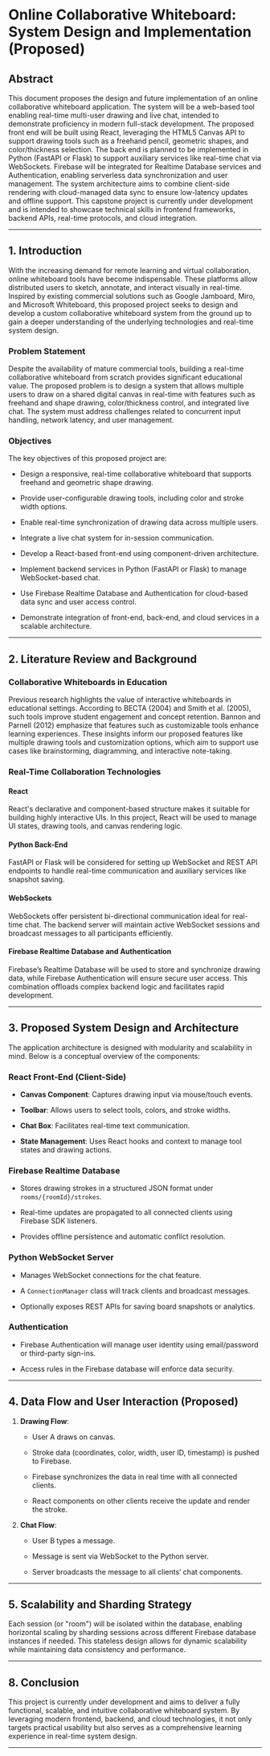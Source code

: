 
# **Online Collaborative Whiteboard: System Design and Implementation (Proposed)**

## **Abstract**

This document proposes the design and future implementation of an online collaborative whiteboard application. The system will be a web-based tool enabling real-time multi-user drawing and live chat, intended to demonstrate proficiency in modern full-stack development. The proposed front end will be built using React, leveraging the HTML5 Canvas API to support drawing tools such as a freehand pencil, geometric shapes, and color/thickness selection. The back end is planned to be implemented in Python (FastAPI or Flask) to support auxiliary services like real-time chat via WebSockets. Firebase will be integrated for Realtime Database services and Authentication, enabling serverless data synchronization and user management. The system architecture aims to combine client-side rendering with cloud-managed data sync to ensure low-latency updates and offline support. This capstone project is currently under development and is intended to showcase technical skills in frontend frameworks, backend APIs, real-time protocols, and cloud integration.

---

## **1. Introduction**

With the increasing demand for remote learning and virtual collaboration, online whiteboard tools have become indispensable. These platforms allow distributed users to sketch, annotate, and interact visually in real-time. Inspired by existing commercial solutions such as Google Jamboard, Miro, and Microsoft Whiteboard, this proposed project seeks to design and develop a custom collaborative whiteboard system from the ground up to gain a deeper understanding of the underlying technologies and real-time system design.

### **Problem Statement**

Despite the availability of mature commercial tools, building a real-time collaborative whiteboard from scratch provides significant educational value. The proposed problem is to design a system that allows multiple users to draw on a shared digital canvas in real-time with features such as freehand and shape drawing, color/thickness control, and integrated live chat. The system must address challenges related to concurrent input handling, network latency, and user management.

### **Objectives**

The key objectives of this proposed project are:

- Design a responsive, real-time collaborative whiteboard that supports freehand and geometric shape drawing.
    
- Provide user-configurable drawing tools, including color and stroke width options.
    
- Enable real-time synchronization of drawing data across multiple users.
    
- Integrate a live chat system for in-session communication.
    
- Develop a React-based front-end using component-driven architecture.
    
- Implement backend services in Python (FastAPI or Flask) to manage WebSocket-based chat.
    
- Use Firebase Realtime Database and Authentication for cloud-based data sync and user access control.
    
- Demonstrate integration of front-end, back-end, and cloud services in a scalable architecture.
    

---

## **2. Literature Review and Background**

### **Collaborative Whiteboards in Education**

Previous research highlights the value of interactive whiteboards in educational settings. According to BECTA (2004) and Smith et al. (2005), such tools improve student engagement and concept retention. Bannon and Parnell (2012) emphasize that features such as customizable tools enhance learning experiences. These insights inform our proposed features like multiple drawing tools and customization options, which aim to support use cases like brainstorming, diagramming, and interactive note-taking.

### **Real-Time Collaboration Technologies**

#### **React**

React's declarative and component-based structure makes it suitable for building highly interactive UIs. In this project, React will be used to manage UI states, drawing tools, and canvas rendering logic.

#### **Python Back-End**

FastAPI or Flask will be considered for setting up WebSocket and REST API endpoints to handle real-time communication and auxiliary services like snapshot saving.

#### **WebSockets**

WebSockets offer persistent bi-directional communication ideal for real-time chat. The backend server will maintain active WebSocket sessions and broadcast messages to all participants efficiently.

#### **Firebase Realtime Database and Authentication**

Firebase’s Realtime Database will be used to store and synchronize drawing data, while Firebase Authentication will ensure secure user access. This combination offloads complex backend logic and facilitates rapid development.

---

## **3. Proposed System Design and Architecture**

The application architecture is designed with modularity and scalability in mind. Below is a conceptual overview of the components:

### **React Front-End (Client-Side)**

- **Canvas Component**: Captures drawing input via mouse/touch events.
    
- **Toolbar**: Allows users to select tools, colors, and stroke widths.
    
- **Chat Box**: Facilitates real-time text communication.
    
- **State Management**: Uses React hooks and context to manage tool states and drawing actions.
    

### **Firebase Realtime Database**

- Stores drawing strokes in a structured JSON format under `rooms/{roomId}/strokes`.
    
- Real-time updates are propagated to all connected clients using Firebase SDK listeners.
    
- Provides offline persistence and automatic conflict resolution.
    

### **Python WebSocket Server**

- Manages WebSocket connections for the chat feature.
    
- A `ConnectionManager` class will track clients and broadcast messages.
    
- Optionally exposes REST APIs for saving board snapshots or analytics.
    

### **Authentication**

- Firebase Authentication will manage user identity using email/password or third-party sign-ins.
    
- Access rules in the Firebase database will enforce data security.
    

---

## **4. Data Flow and User Interaction (Proposed)**

1. **Drawing Flow**:
    
    - User A draws on canvas.
        
    - Stroke data (coordinates, color, width, user ID, timestamp) is pushed to Firebase.
        
    - Firebase synchronizes the data in real time with all connected clients.
        
    - React components on other clients receive the update and render the stroke.
        
2. **Chat Flow**:
    
    - User B types a message.
        
    - Message is sent via WebSocket to the Python server.
        
    - Server broadcasts the message to all clients’ chat components.
        

---

## **5. Scalability and Sharding Strategy**

Each session (or "room") will be isolated within the database, enabling horizontal scaling by sharding sessions across different Firebase database instances if needed. This stateless design allows for dynamic scalability while maintaining data consistency and performance.

---


## **8. Conclusion**

This project is currently under development and aims to deliver a fully functional, scalable, and intuitive collaborative whiteboard system. By leveraging modern frontend, backend, and cloud technologies, it not only targets practical usability but also serves as a comprehensive learning experience in real-time system design.

---

